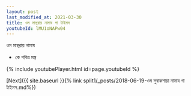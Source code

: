 ```yaml
---
layout: post
last_modified_at: 2021-03-30
title: ওম মান্থরায় নামায গা টাইমস
youtubeId: lMU1oNAPw04
---
```

 
 
 ওম মান্থরায় নামায  
 
 -  কে পবিত্র মন্ত্র 
 
  
 
  
 
 
 
 
 
 


{% include youtubePlayer.html id=page.youtubeId %}
 
[Next]({{ site.baseurl }}{% link  split1/_posts/2018-06-19-ওম সুবাকশায়া নামায গা টাইমস.md%})
 
